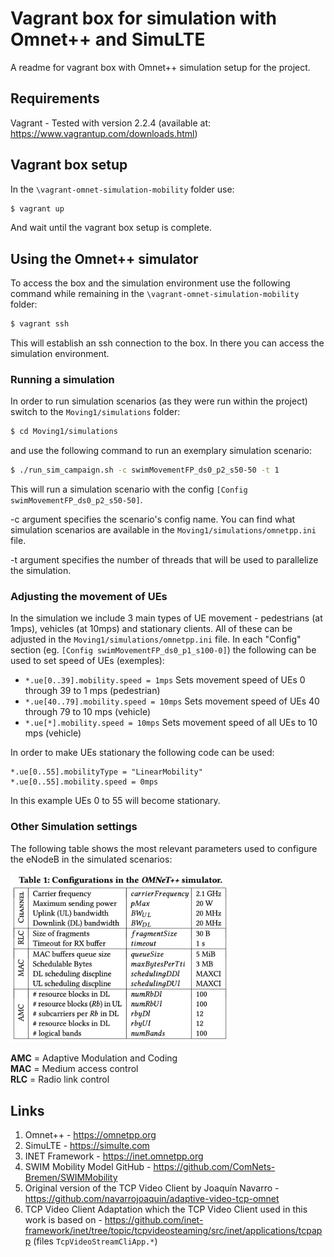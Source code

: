 # Vagrant box for simulation with Omnet++ and SimuLTE

A readme for vagrant box with Omnet++ simulation setup for the project.

## Requirements
Vagrant - Tested with version 2.2.4 (available at: https://www.vagrantup.com/downloads.html)

## Vagrant box setup
In the `\vagrant-omnet-simulation-mobility` folder use: 
```bash
$ vagrant up
```

And wait until the vagrant box setup is complete.

## Using the Omnet++ simulator

To access the box and the simulation environment use the following command while remaining in the `\vagrant-omnet-simulation-mobility` folder:

```bash
$ vagrant ssh
```

This will establish an ssh connection to the box. In there you can access the simulation environment.

### Running a simulation

In order to run simulation scenarios (as they were run within the project) switch to the `Moving1/simulations` folder:

```bash
$ cd Moving1/simulations
```

and use the following command to run an exemplary simulation scenario:

```bash
$ ./run_sim_campaign.sh -c swimMovementFP_ds0_p2_s50-50 -t 1
```

This will run a simulation scenario with the config `[Config swimMovementFP_ds0_p2_s50-50]`.

-c argument specifies the scenario's config name. You can find what simulation scenarios are available in the `Moving1/simulations/omnetpp.ini` file.

-t argument specifies the number of threads that will be used to parallelize the simulation. 

### Adjusting the movement of UEs

In the simulation we include 3 main types of UE movement - pedestrians (at 1mps), vehicles (at 10mps) and stationary clients. All of these can be adjusted in the `Moving1/simulations/omnetpp.ini` file. In each "Config" section (eg. `[Config swimMovementFP_ds0_p1_s100-0]`) the following can be used to set speed of UEs (exemples):
- ```*.ue[0..39].mobility.speed = 1mps``` Sets movement speed of UEs 0 through 39 to 1 mps (pedestrian)
- ```*.ue[40..79].mobility.speed = 10mps``` Sets movement speed of UEs 40 through 79 to 10 mps (vehicle)
- ```*.ue[*].mobility.speed = 10mps``` Sets movement speed of all UEs to 10 mps (vehicle)

In order to make UEs stationary the following code can be used:
```
*.ue[0..55].mobilityType = "LinearMobility"
*.ue[0..55].mobility.speed = 0mps
```
In this example UEs 0 to 55 will become stationary.

### Other Simulation settings

The following table shows the most relevant parameters used to configure the eNodeB in the simulated scenarios:
<p align="left">
  <img src="omnet-eNB-configs.png" width=350>
</p>

**AMC** = Adaptive Modulation and Coding<br/>
**MAC** = Medium access control<br/>
**RLC** = Radio link control

## Links
1. Omnet++ - https://omnetpp.org
2. SimuLTE - https://simulte.com
3. INET Framework - https://inet.omnetpp.org
4. SWIM Mobility Model GitHub - https://github.com/ComNets-Bremen/SWIMMobility
5. Original version of the TCP Video Client by Joaquín Navarro - https://github.com/navarrojoaquin/adaptive-video-tcp-omnet
6. TCP Video Client Adaptation which the TCP Video Client used in this work is based on - https://github.com/inet-framework/inet/tree/topic/tcpvideosteaming/src/inet/applications/tcpapp (files `TcpVideoStreamCliApp.*`)
